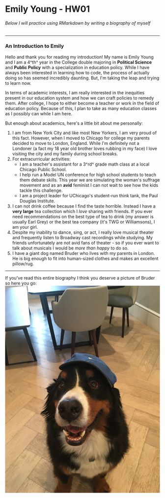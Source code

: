# Emily Young - HW01  
###### *Below I will practice using RMarkdown by writing a biography of myself*   
***
### An Introduction to Emily  
Hello and thank you for reading my introduction! My name is Emily Young and I 
am a 4^th^ year in the College double majoring in **Political Science** and **Public Policy** 
with a specialization in education policy. While I have always been interested in learning 
how to code, the process of actually doing so has seemed incredibly daunting. But, I'm taking
the leap and trying to learn now.

In terms of academic interests, I am really interested in the inequities present in our education 
system and how we can craft policies to remedy them.
After college, I hope to either become a teacher or work in the field of education 
policy. Because of this, I plan to take as many education
classes as I possibly can while I am here. 

But enough about academics, here's a little bit about me personally: 

1. I am from New York City and like most New Yorkers, I am very proud of this fact. 
However, when I moved to Chicago for college my parents decided to move to London, England.
While I'm definitely not a Londoner (a fact my 18 year old
brother loves rubbing in my face) I love visiting the city and my family during school breaks.  
2. For extracurricular activities:
    + I am a teacher's assistant for a 3^rd^ grade math class at a local Chicago Public School.
    + I help run a Model UN conference for high school students to teach them debate skills. 
  This year we are simulating the woman's suffrage movement and as an **avid** feminist 
  I can not wait to see how the kids tackle this challenge.  
    + I am a project leader for UChicago's student-run think tank, the Paul
  Douglas Institute.  
3. I can not drink coffee because I find the taste horrible. Instead I have a 
**very large** tea collection which I *love* sharing with friends. If you ever need 
recommendations on the best type of tea to drink (my answer is usually Earl Grey) 
or the best tea company (it's TWG or Williamsons), I am your girl. 
4. Despite my inability to dance, sing, or act, I really love musical theater
and frequently listen to Broadway cast recordings while studying. My friends unfortunately
are not avid fans of theater - so if you ever want to talk about musicals I would be 
*more than happy* to do so.
5. I have a giant dog named Bruder who lives with my parents in London.
He is big enough to fit into human-sized clothes and makes an excellent pillow/rug.

***

If you've read this entire biography I think you deserve a picture of Bruder so here you go:
![](IMG_4301.jpeg)


